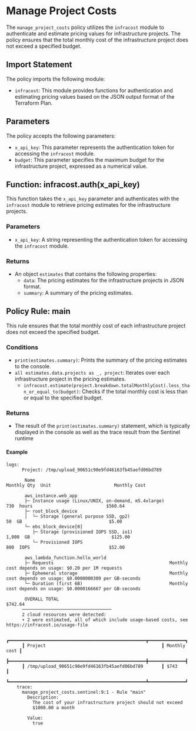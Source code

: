 # Manage Project Costs

The `manage_project_costs` policy utilizes the `infracost` module to authenticate and estimate pricing values for infrastructure projects. The policy ensures that the total monthly cost of the infrastructure project does not exceed a specified budget.

## Import Statement

The policy imports the following module:

- `infracost`: This module provides functions for authentication and estimating pricing values based on the JSON output format of the Terraform Plan.

## Parameters

The policy accepts the following parameters:

- `x_api_key`: This parameter represents the authentication token for accessing the `infracost` module.
- `budget`: This parameter specifies the maximum budget for the infrastructure project, expressed as a numerical value.

## Function: infracost.auth(x_api_key)

This function takes the `x_api_key` parameter and authenticates with the `infracost` module to retrieve pricing estimates for the infrastructure projects.

### Parameters

- `x_api_key`: A string representing the authentication token for accessing the `infracost` module.

### Returns

- An object `estimates` that contains the following properties:
  - `data`: The pricing estimates for the infrastructure projects in JSON format.
  - `summary`: A summary of the pricing estimates.

## Policy Rule: main

This rule ensures that the total monthly cost of each infrastructure project does not exceed the specified budget.

### Conditions

- `print(estimates.summary)`: Prints the summary of the pricing estimates to the console.
- `all estimates.data.projects as _, project`: Iterates over each infrastructure project in the pricing estimates.
  - `infracost.estimate(project.breakdown.totalMonthlyCost).less_than_or_equal_to(budget)`: Checks if the total monthly cost is less than or equal to the specified budget.

### Returns

- The result of the `print(estimates.summary)` statement, which is typically displayed in the console as well as the trace result from the Sentinel runtime

#### Example
```Sentinel
logs:
      Project: /tmp/upload_90651c90e9fd46163fb45aefd06bd789

       Name                                                           Monthly Qty  Unit                        Monthly Cost

       aws_instance.web_app
       ├─ Instance usage (Linux/UNIX, on-demand, m5.4xlarge)                  730  hours                            $560.64
       ├─ root_block_device
       │  └─ Storage (general purpose SSD, gp2)                                50  GB                                 $5.00
       └─ ebs_block_device[0]
          ├─ Storage (provisioned IOPS SSD, io1)                            1,000  GB                               $125.00
          └─ Provisioned IOPS                                                 800  IOPS                              $52.00

       aws_lambda_function.hello_world
       ├─ Requests                                            Monthly cost depends on usage: $0.20 per 1M requests
       ├─ Ephemeral storage                                   Monthly cost depends on usage: $0.0000000309 per GB-seconds
       └─ Duration (first 6B)                                 Monthly cost depends on usage: $0.0000166667 per GB-seconds

       OVERALL TOTAL                                                                                                $742.64
      ──────────────────────────────────
      2 cloud resources were detected:
      ∙ 2 were estimated, all of which include usage-based costs, see https://infracost.io/usage-file

      ┏━━━━━━━━━━━━━━━━━━━━━━━━━━━━━━━━━━━━━━━━━━━━━━━━━━━━┳━━━━━━━━━━━━━━┓
      ┃ Project                                            ┃ Monthly cost ┃
      ┣━━━━━━━━━━━━━━━━━━━━━━━━━━━━━━━━━━━━━━━━━━━━━━━━━━━━╋━━━━━━━━━━━━━━┫
      ┃ /tmp/upload_90651c90e9fd46163fb45aefd06bd789       ┃ $743         ┃
      ┗━━━━━━━━━━━━━━━━━━━━━━━━━━━━━━━━━━━━━━━━━━━━━━━━━━━━┻━━━━━━━━━━━━━━┛
    trace:
      manage_project_costs.sentinel:9:1 - Rule "main"
        Description:
          The cost of your infrastructure project should not exceed
          $1000.00 a month

        Value:
          true
```

